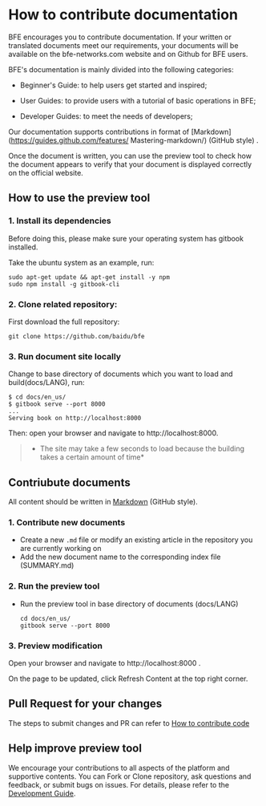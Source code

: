 # How to contribute documentation

BFE encourages you to contribute documentation. If your written or translated documents meet our requirements, your documents will be available on the bfe-networks.com website and on Github for BFE users.

BFE's documentation is mainly divided into the following categories:

- Beginner's Guide: to help users get started and inspired;

- User Guides: to provide users with a tutorial of basic operations in BFE;

- Developer Guides: to meet the needs of developers;

Our documentation supports contributions in format of [Markdown](https://guides.github.com/features/ Mastering-markdown/) (GitHub style) .

Once the document is written, you can use the preview tool to check how the document appears to verify that your document is displayed correctly on the official website.


## How to use the preview tool

### 1. Install its dependencies

Before doing this, please make sure your operating system has gitbook installed.

Take the ubuntu system as an example, run:

```
sudo apt-get update && apt-get install -y npm
sudo npm install -g gitbook-cli
```


### 2. Clone related repository:

First download the full repository:

```
git clone https://github.com/baidu/bfe
```

### 3. Run document site locally

Change to base directory of documents which you want to load and build(docs/LANG), run:

```
$ cd docs/en_us/
$ gitbook serve --port 8000
...
Serving book on http://localhost:8000
```

Then: open your browser and navigate to http://localhost:8000.

>* The site may take a few seconds to load because the building takes a certain amount of time*


## Contriubute documents

All content should be written in [Markdown](https://guides.github.com/features/mastering-markdown/) (GitHub style).


### 1. Contribute new documents

- Create a new `.md` file or modify an existing article in the repository you are currently working on
- Add the new document name to the corresponding index file (SUMMARY.md)

### 2. Run the preview tool

- Run the preview tool in base directory of documents (docs/LANG)


  ```
  cd docs/en_us/
  gitbook serve --port 8000
  ```

### 3. Preview modification

Open your browser and navigate to http://localhost:8000 .

On the page to be updated, click Refresh Content at the top right corner.


## Pull Request for your changes

The steps to submit changes and PR can refer to [How to contribute code](../development/local_dev_guide.md)


## Help improve preview tool

We encourage your contributions to all aspects of the platform and supportive contents. You can Fork or Clone repository, ask questions and feedback, or submit bugs on issues. For details, please refer to the [Development Guide](https://github.com/baidu/bfe/blob/develop/README.md).

